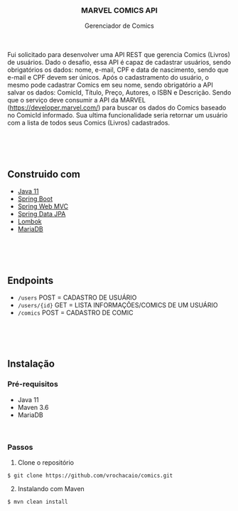 </br>

### <p align=center>MARVEL COMICS API
<p align=center>Gerenciador de Comics

</br>
</br>
</br>

Fui solicitado para desenvolver uma API REST que gerencia Comics (Livros) de usuários. Dado o desafio, essa API é capaz de cadastrar usuários, sendo obrigatórios os dados: nome, e-mail, CPF e data de nascimento, sendo que e-mail e CPF devem ser únicos. Após o cadastramento do usuário, o mesmo pode cadastrar Comics em seu nome, sendo obrigatório a API salvar os dados: ComicId, Título, Preço, Autores, o ISBN e Descrição. Sendo que o serviço deve consumir a API da MARVEL (https://developer.marvel.com/) para buscar os dados do Comics baseado no ComicId informado. Sua ultima funcionalidade seria retornar um usuário com a lista de todos seus Comics (Livros) cadastrados.

</br>
</br>
</br>

## Construido com
* [Java 11]()
* [Spring Boot]()
* [Spring Web MVC]()
* [Spring Data JPA]()
* [Lombok]()
* [MariaDB]()

</br>
</br>
</br>

## Endpoints
* ```/users``` POST = CADASTRO DE USUÁRIO
* ```/users/{id}``` GET = LISTA INFORMAÇÕES/COMICS DE UM USUÁRIO
* ```/comics``` POST = CADASTRO DE COMIC

</br>
</br>
</br>

## Instalação

### Pré-requisitos
* Java 11
* Maven 3.6
* MariaDB

</br>

### Passos
1. Clone o repositório
```
$ git clone https://github.com/vrochacaio/comics.git
```
2. Instalando com Maven
```
$ mvn clean install
```
